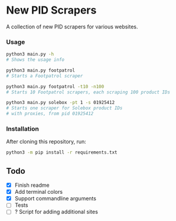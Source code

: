 # New PID Scrapers
A collection of new PID scrapers for various websites.

### Usage
```sh
python3 main.py -h
# Shows the usage info

python3 main.py footpatrol
# Starts a Footpatrol scraper

python3 main.py footpatrol -t10 -n100
# Starts 10 Footpatrol scrapers, each scraping 100 product IDs

python3 main.py solebox -pt 1 -s 01925412
# Starts one scraper for Solebox product IDs
# with proxies, from pid 01925412
```

### Installation
After cloning this repository, run:
```sh
python3 -m pip install -r requirements.txt
```

## Todo
- [x] Finish readme
- [x] Add terminal colors
- [x] Support commandline arguments
- [ ] Tests
- [ ] ? Script for adding additional sites

